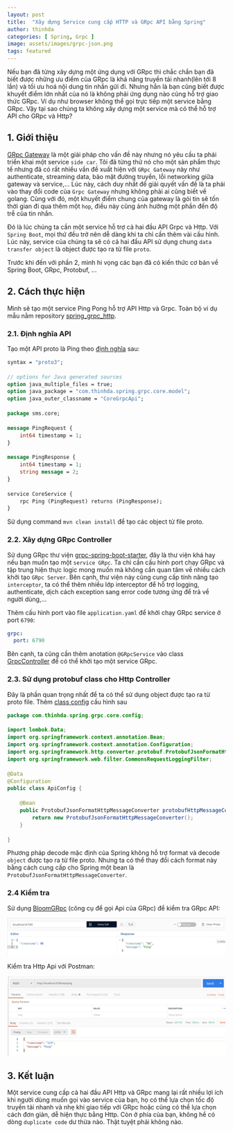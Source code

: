 ```yaml
---
layout: post
title:  "Xây dựng Service cung cấp HTTP và GRpc API bằng Spring"
author: thinhda
categories: [ Spring, Grpc ]
image: assets/images/grpc-json.png
tags: featured
---
```


Nếu bạn đã từng xây dựng một ứng dụng với GRpc thì chắc chắn bạn đã biết được những ưu điểm của GRpc là khả năng truyền tải nhanh(lên tới 8 lần) và tối ưu hoá nội dung tin nhắn gửi đi. Nhưng hẳn là bạn cũng biết được khuyết điểm lớn nhất của nó là không phải ứng dụng nào cũng hỗ trợ giao thức GRpc. Ví dụ như browser không thể gọi trực tiếp một service bằng GRpc. Vậy tại sao chúng ta không xây dựng một service mà có thể hỗ trợ API cho GRpc và Http?

## 1. Giới thiệu

[GRpc Gateway](https://github.com/grpc-ecosystem/grpc-gateway) là một giải pháp cho vấn đề này nhưng nó yêu cầu ta phải triển khai một service `side car`. Tôi đã từng thử nó cho một sản phẩm thực tế nhưng đã có rất nhiều vấn đề xuất hiện với `GRpc Gateway` này như authenticate, streaming data, bảo mật đường truyền, lỗi networking giữa gateway và service,... Lúc này, cách duy nhất để giải quyết vấn đề là ta phải vào thay đổi code của `Grpc Gateway` nhưng không phải ai cũng biết về golang. Cùng với đó, một khuyết điểm chung của gateway là gói tin sẽ tốn thời gian đi qua thêm một `hop`, điều này cũng ảnh hưởng một phần đến độ trễ của tin nhắn.

Đó là lúc chúng ta cần một service hỗ trợ cả hai đầu API Grpc và Http. Với `Spring Boot`, mọi thứ đều trở nên dễ dàng khi ta chỉ cần thêm vài cấu hình. Lúc này, service của chúng ta sẽ có cả hai đầu API sử dụng chung `data transfer object` là object được tạo ra từ file `proto`.

Trước khi đến với phần 2, mình hi vọng các bạn đã có kiến thức cơ bản về Spring Boot, GRpc, Protobuf, ...

## 2. Cách thực hiện

Mình sẽ tạo một service Ping Pong hỗ trợ API Http và Grpc. Toàn bộ ví dụ mẫu nằm repository [spring_grpc_http](https://github.com/thinhdanggroup/spring_grpc_http).

### 2.1. Định nghĩa API

Tạo một API proto là Ping theo [định nghĩa](https://github.com/thinhdanggroup/spring_grpc_http/blob/master/core/src/main/proto/ping.proto) sau:

```proto
syntax = "proto3";

// options for Java generated sources
option java_multiple_files = true;
option java_package = "com.thinhda.spring.grpc.core.model";
option java_outer_classname = "CoreGrpcApi";

package sms.core;

message PingRequest {
    int64 timestamp = 1;
}

message PingResponse {
    int64 timestamp = 1;
    string message = 2;
}

service CoreService {
    rpc Ping (PingRequest) returns (PingResponse);
}
```

Sử dụng command `mvn clean install` để tạo các object từ file proto.

### 2.2. Xây dựng GRpc Controller

Sử dụng GRpc thư viện [grpc-spring-boot-starter](https://github.com/LogNet/grpc-spring-boot-starter), đây là thư viện khá hay nếu bạn muốn tạo một `service GRpc`. Ta chỉ cần cấu hình port chạy GRpc và tập trung hiện thực logic mong muốn mà không cần quan tâm về nhiều cách khởi tạo `GRpc Server`. Bên cạnh, thư viện này cũng cung cấp tính năng tạo `interceptor`, ta có thể thêm nhiều lớp interceptor để hỗ trợ logging, authenticate, dịch cách exception sang error code tương ứng để trả về người dùng,...

Thêm cấu hình port vào file `application.yaml` để khởi chạy GRpc service ở port `6790`:

```yaml
grpc:
  port: 6790
```

Bên cạnh, ta cũng cần thêm anotation `@GRpcService` vào class [GrpcController](https://github.com/thinhdanggroup/spring_grpc_http/blob/master/core/src/main/java/com/thinhda/spring/grpc/core/controller/GrpcController.java) để có thể khởi tạo một service GRpc.

### 2.3. Sử dụng protobuf class cho Http Controller

Đây là phần quan trọng nhất để ta có thể sử dụng object được tạo ra từ proto file. Thêm [class config](https://github.com/thinhdanggroup/spring_grpc_http/blob/master/core/src/main/java/com/thinhda/spring/grpc/core/config/ApiConfig.java) cấu hình sau

```java
package com.thinhda.spring.grpc.core.config;

import lombok.Data;
import org.springframework.context.annotation.Bean;
import org.springframework.context.annotation.Configuration;
import org.springframework.http.converter.protobuf.ProtobufJsonFormatHttpMessageConverter;
import org.springframework.web.filter.CommonsRequestLoggingFilter;

@Data
@Configuration
public class ApiConfig {

    @Bean
    public ProtobufJsonFormatHttpMessageConverter protobufHttpMessageConverter() {
        return new ProtobufJsonFormatHttpMessageConverter();
    }

}
```

Phương pháp decode mặc định của Spring không hỗ trợ format và decode `object` được tạo ra từ file proto. Nhưng ta có thể thay đổi cách format này bằng cách cung cấp cho Spring một bean là `ProtobufJsonFormatHttpMessageConverter`.


### 2.4 Kiểm tra

Sử dụng [BloomGRpc](https://github.com/uw-labs/bloomrpc) (công cụ để gọi Api của GRpc) để kiểm tra GRpc API:

![grpc](../assets/images/grpc_test.jpg)

Kiểm tra Http Api với Postman:

![http](../assets/images/http_test.jpg)

## 3. Kết luận

Một service cung cấp cả hai đầu API Http và GRpc mang lại rất nhiều lợi ích khi người dùng muốn gọi vào service của bạn, họ có thể lựa chọn tốc độ truyền tải nhanh và nhẹ khi giao tiếp với GRpc hoặc cũng có thể lựa chọn cách đơn giản, dễ hiện thực bằng Http. Còn ở phía của bạn, không hề có dòng `duplicate code` dư thừa nào. Thật tuyệt phải không nào.
